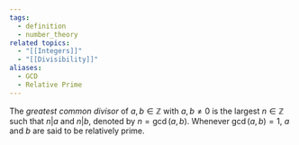 ```yaml
---
tags:
  - definition
  - number_theory
related topics:
  - "[[Integers]]"
  - "[[Divisibility]]"
aliases:
  - GCD
  - Relative Prime
---
```

The _greatest common divisor_ of $a,b\in\mathbb{Z}$ with $a,b\neq 0$ is the largest $n\in\mathbb{Z}$ such that $n|a$ and $n|b$, denoted by $n=\operatorname{gcd}(a,b)$. Whenever $\operatorname{gcd}(a,b)=1$, $a$ and $b$ are said to be relatively prime.